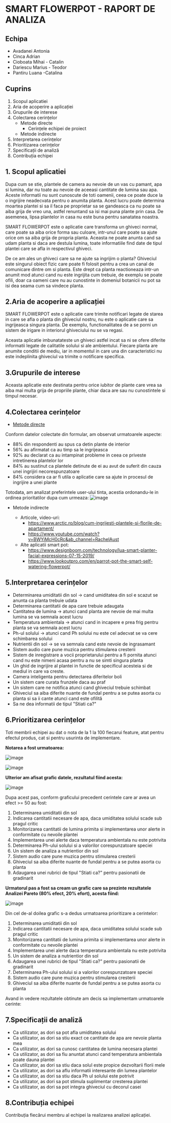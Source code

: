 # SMART FLOWERPOT - RAPORT DE ANALIZA
## Echipa
  * Avadanei Antonia
  * Cinca Adrian
  * Cioboata Mihai - Catalin
  * Dariescu Marius - Teodor
  * Pantiru Luana -Catalina

## Cuprins
  1. Scopul aplicatiei
  2. Aria de acoperire a aplicației
  3. Grupurile de interese	
  4. Colectarea cerințelor	
      -	Metode directe	
        -	Cerințele echipei de proiect	
      -	Metode indirecte	
  5. Interpretarea cerințelor	
  6. Prioritizarea cerințelor	
  7. Specificații de analiză	
  8. Contribuția echipei	

## 1. Scopul aplicatiei
Dupa cum se stie, plantele de camera au nevoie de un vas cu pamant, apa si lumina, dar nu toate au nevoie de aceeasi cantitate de lumina sau apa. Aceste informatii nu sunt cunoscute de toti oamenii, ceea ce poate duce la o ingrijire neadecvata pentru o anumita planta. Acest lucru poate determina moartea plantei si sa il faca pe proprietar sa se gandeasca ca nu poate sa aiba grija de vreo  una, astfel renuntand sa isi mai puna plante prin casa. De asemenea, lipsa plantelor in casa nu este buna pentru sanatatea noastra.

SMART FLOWERPOT este o aplicatie care transforma un ghiveci normal, care poate sa aiba orice forma sau culoare, intr-unul care poate sa ajute orice om sa aiba grija de propria planta. Aceasta ne poate anunta cand sa udam planta si daca are destula lumina, toate informatiile find date de tipul plantei care se afla in respectivul ghiveci.

De ce am ales un ghiveci care sa ne ajute sa ingrijim o planta? Ghiveciul este singurul obiect fizic care poate fi folosit pentru a crea un canal de comunicare dintre om si planta. Este drept ca planta reactioneaza intr-un anumit mod atunci cand nu este ingrijita cum trebuie, de exemplu se poate ofili, doar ca oameni care nu au cunostinte in domeniul botanicii nu pot sa isi dea seama cum sa vindece planta. 

## 2.Aria de acoperire a aplicației
SMART FLOWERPOT este o aplicatie care trimite notificari legate de starea in care se afla o planta din ghiveciul nostru, nu este o aplicatie care sa ingrijeasca singura planta. De exemplu, functionalitatea de a se porni un sistem de irigare in interiorul ghiveciului nu se va regasi.

Aceasta aplicatie imbunatateste un ghiveci astfel incat sa ni se ofere diferite informatii legate de calitatile solului si ale ambientului. Fiecare planta are anumite conditii de mediu, iar in momentul in care una din caracteristici nu este indeplinita ghiveciul va trimite o notificare specifica.

## 3.Grupurile de interese
Aceasta aplicatie este destinata pentru orice iubitor de plante care vrea sa aiba mai multa grija de propriile plante, chiar daca are sau nu cunostintele si timpul necesar.

## 4.Colectarea cerințelor

   * [Metode directe](https://forms.gle/8vfVHQBZgYVEoV9v5)

Conform datelor colectate din formular, am observat urmatoarele aspecte: 
   * 88% din respondenti au spus ca detin plante de interior
   * 56% au afirmatat ca au timp sa le ingrijeasca
   * 92% au declarat ca au intampinat probleme in ceea ce priveste intretinerea plantelor lor 
   * 84% au sustinut ca plantele detinute de ei au avut de suferit din cauza unei ingrijiri necorespunzatoare
   * 84% considera ca ar fi utila o aplicatie care sa ajute in procesul de ingrijire a unei plante 

Totodata, am analizat preferintele user-ului tinta, acestia ordonandu-le in ordinea prioritatilor dupa cum urmeaza:
![image](https://user-images.githubusercontent.com/48531779/111204525-e237d880-85ce-11eb-88bd-ee634e8114e0.png)


      
   * Metode indirecte
   
        - Articole, video-uri: 
            - https://www.arctic.ro/blog/cum-ingrijesti-plantele-si-florile-de-apartament/
            - https://www.youtube.com/watch?v=BWYiMcH0cRc&ab_channel=RachelAust
        - Alte aplicatii smart pot:
            - https://www.designboom.com/technology/lua-smart-planter-facial-expressions-07-15-2019/
            - https://www.lookoutpro.com/en/parrot-pot-the-smart-self-watering-flowerpot/
      
## 5.Interpretarea cerințelor

  * Determinarea umiditatii din sol -> cand umiditatea din sol e scazut se anunta ca planta trebuie udata
  * Determinarea cantitatii de apa care trebuie adaugata
  * Cantitatea de lumina -> atunci cand planta are nevoie de mai multa lumina se va semnala acest lucru
  * Temperatura ambientala -> atunci cand in incapere e prea frig pentru planta se va semnala acest lucru
  * Ph-ul solului -> atunci cand Ph solului nu este cel adecvat se va cere schimbarea solului
  * Nutrientii din sol -> se va semnala cand este nevoie de ingrasamant 
  * Sistem audio care pune muzica pentru stimularea cresterii
  * Sistem de inregistrare a vocii proprietarului pentru a fi pornita atunci cand nu este nimeni acasa pentru a nu se simti singura planta
  * Un ghid de ingrijire al plantei in functie de specificul acesteia si de mediul in care va creste.
  * Camera inteligenta pentru detectarea diferitelor boli
  * Un sistem care curata frunzele daca au praf
  * Un sistem care ne notifica atunci cand ghiveciul trebuie schimbat
  * Ghiveciul sa aiba diferite nuante de fundal pentru a se putea asorta cu planta si sa ii cante atunci cand este ofilită
  * Sa ne dea informatii de tipul "Stiati ca?"

## 6.Prioritizarea cerințelor

Toti membrii echipei au dat o nota de la 1 la 100 fiecarui feature, atat pentru efectul produs, cat si pentru usurinta de implementare.

**Notarea a fost urmatoarea:**

![image](https://github.com/LuanaPantiru/Smart-flowerpot/blob/main/images/clasificare_efect_cerinte.JPG)

![image](https://github.com/LuanaPantiru/Smart-flowerpot/blob/main/images/clasificare_usurinta_la_implementare.JPG)

**Ulterior am afisat grafic datele, rezultatul fiind acesta:**

![image](https://github.com/LuanaPantiru/Smart-flowerpot/blob/main/images/grafic_analiza_pareto.JPG)

Dupa acest pas, conform graficului precedent cerintele care ar avea un efect >= 50 au fost:

1. Determinarea umiditatii din sol
2. Indicarea cantitatii necesare de apa, daca umiditatea solului scade sub pragul critic
3. Monitorizarea cantitatii de lumina primita si implementarea unor alerte in conformitate cu nevoile plantei
4. Implementarea unei alerte daca temperatura ambientala nu este potrivita
5. Determinarea Ph-ului solului si a valorilor corespunzatoare speciei
6. Un sistem de analiza a nutrientior din sol
7. Sistem audio care pune muzica pentru stimularea cresterii
8. Ghiveciul sa aiba diferite nuante de fundal pentru a se putea asorta cu planta
9. Adaugarea unei rubrici de tipul "Stiati ca?" pentru pasionatii de gradinarit


**Urmatorul pas a fost sa cream un grafic care sa prezinte rezultatele Analizei Pareto (80% efect, 20% efort), acesta fiind:**

![image](https://user-images.githubusercontent.com/24314568/111199840-c978f400-85c9-11eb-8174-71be01e82f23.png)

Din cel de-al doilea grafic s-a dedus urmatoarea prioritizare a cerintelor:

1. Determinarea umiditatii din sol
2. Indicarea cantitatii necesare de apa, daca umiditatea solului scade sub pragul critic
3. Monitorizarea cantitatii de lumina primita si implementarea unor alerte in conformitate cu nevoile plantei
4. Implementarea unei alerte daca temperatura ambientala nu este potrivita
5. Un sistem de analiza a nutrientior din sol
6. Adaugarea unei rubrici de tipul "Stiati ca?" pentru pasionatii de gradinarit
7. Determinarea Ph-ului solului si a valorilor corespunzatoare speciei
8. Sistem audio care pune muzica pentru stimularea cresterii
9. Ghiveciul sa aiba diferite nuante de fundal pentru a se putea asorta cu planta

Avand in vedere rezultatele obtinute am decis sa implementam urmatoarele cerinte:

## 7.Specificații de analiză
   * Ca utilizator, as dori sa pot afla umiditatea solului
   * Ca utilizator, as dori sa stiu exact ce cantitate de apa are nevoie planta mea
   * Ca utilizator, as dori sa cunosc cantitatea de lumina necesara plantei
   * Ca utilizator, as dori sa fiu anuntat atunci cand temperatura ambientala poate dauna plantei
   * Ca utilizator, as dori sa stiu daca solul este propice dezvoltarii florii mele
   * Ca utilizator, as dori sa aflu informatii interesante din lumea plantelor
   * Ca utilizator, as dori sa stiu daca Ph ul solului este potrivit
   * Ca utilizator, as dori sa pot stimula suplimentar cresterea plantei
   * Ca utilizator, as dori sa pot integra ghiveciul cu decorul casei

## 8.Contribuția echipei
Contribuția fiecărui membru al echipei la realizarea analizei aplicației.
